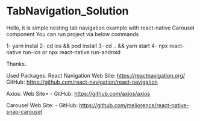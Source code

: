 # TabNavigation_Solution

Hello, it is simple nesting tab navigation example with react-native Carousel component
You can run project via below commands

1- yarn instal
2- cd ios && pod install
3- cd .. && yarn start
4- npx react-native run-ios or npx react-native run-android

Thanks..

Used Packages:
React Navigation
  Web Site: https://reactnavigation.org/
  GitHub: https://github.com/react-navigation/react-navigation
  
Axios:
  Web Site= -
  GitHub: https://github.com/axios/axios
  
Carousel
  Web Site: -
  GitHub: https://github.com/meliorence/react-native-snap-carousel
  
  
  
